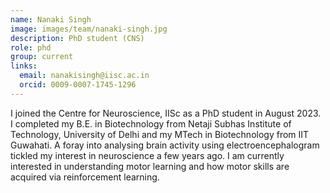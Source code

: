 ```yaml
---
name: Nanaki Singh
image: images/team/nanaki-singh.jpg
description: PhD student (CNS)
role: phd
group: current
links:
  email: nanakisingh@iisc.ac.in
  orcid: 0009-0007-1745-1296
---
```


I joined the Centre for Neuroscience, IISc as a PhD student in August 2023. I completed my B.E. in Biotechnology from Netaji Subhas Institute of Technology, University of Delhi and my MTech in Biotechnology from IIT Guwahati. A foray into analysing brain activity using electroencephalogram tickled my interest in neuroscience a few years ago. I am currently interested in understanding motor learning and how motor skills are acquired via reinforcement learning.